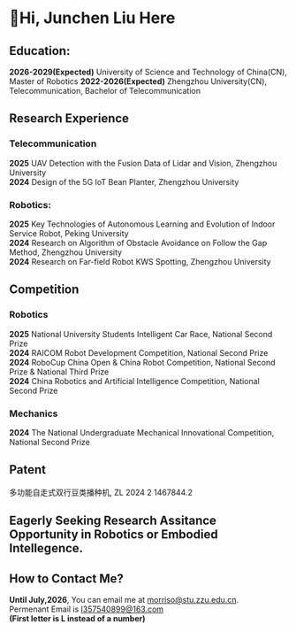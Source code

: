 # 👋Hi, Junchen Liu Here
## Education: 
<b>2026-2029(Expected)</b>       University of Science and Technology of China(CN), Master of Robotics
<b>2022-2026(Expected)</b>       Zhengzhou University(CN), Telecommunication, Bachelor of Telecommunication
## Research Experience
  ### Telecommunication
  <b>2025</b> UAV Detection with the Fusion Data of Lidar and Vision, Zhengzhou University</br>
  <b>2024</b> Design of the 5G IoT Bean Planter, Zhengzhou University
  ### Robotics:
  <b>2025</b> Key Technologies of Autonomous Learning and Evolution of Indoor Service Robot, Peking University</br>
  <b>2024</b> Research on Algorithm of Obstacle Avoidance on Follow the Gap Method, Zhengzhou University </br>
  <b>2024</b> Research on Far-field Robot KWS Spotting, Zhengzhou University
## Competition
  ### Robotics
  <b>2025</b> National University Students Intelligent Car Race, National Second Prize</br>
  <b>2024</b> RAICOM Robot Development Competition, National Second Prize</br>
  <b>2024</b> RoboCup China Open & China Robot Competition, National Second Prize & National Third Prize</br>
  <b>2024</b> China Robotics and Artificial Intelligence Competition, National Second Prize
  ### Mechanics
  <b>2024</b> The National Undergraduate Mechanical Innovational Competition, National Second Prize</br>
## Patent
  多功能自走式双行豆类播种机, ZL 2024 2 1467844.2
## Eagerly Seeking Research Assitance Opportunity in Robotics or Embodied Intellegence.
## How to Contact Me?
  <b>Until July,2026</b>, You can email me at morriso@stu.zzu.edu.cn.</br>
  Permenant Email is l357540899@163.com</br>
  <b>(First letter is L instead of a number)</b>
<!--
**MooreMorriso/MooreMorriso** is a ✨ _special_ ✨ repository because its `README.md` (this file) appears on your GitHub profile.

Here are some ideas to get you started:

- 🔭 I’m currently working on ...
- 🌱 I’m currently learning ...
- 👯 I’m looking to collaborate on ...
- 🤔 I’m looking for help with ...
- 💬 Ask me about ...
- 📫 How to reach me: ...
- 😄 Pronouns: ...
- ⚡ Fun fact: ...
-->
